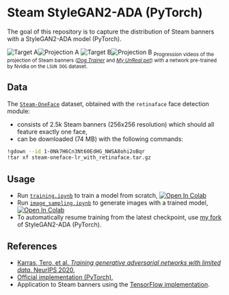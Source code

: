# Steam StyleGAN2-ADA (PyTorch)

The goal of this repository is to capture the distribution of Steam banners with a StyleGAN2-ADA model (PyTorch).

![Target A][target-A]![Projection A][projection-A]
![Target B][target-B]![Projection B][projection-B]
<sub>
Progression videos of the projection of Steam banners ([*Dog Trainer*][store-link-A] and [*My UnReal pet*][store-link-B]) with a network pre-trained by Nvidia on the `LSUN DOG` dataset.
</sub>

## Data

The [`Steam-OneFace`][steam-oneface] dataset,
obtained with the `retinaface` face detection module:
-   consists of 2.5k Steam banners (256x256 resolution) which should all feature exactly one face,
-   can be downloaded (74 MB) with the following commands:
```bash
!gdown --id 1-0Nk7H6Cn3Nt60EdHG_NWSA8ohi2oBqr
!tar xf steam-oneface-lr_with_retinaface.tar.gz
```

## Usage

-   Run [`training.ipynb`][colab-notebook-training] to train a model from scratch,
[![Open In Colab][colab-badge]][colab-notebook-training]
-   Run [`image_sampling.ipynb`][colab-notebook-sampling] to generate images with a trained model,
[![Open In Colab][colab-badge]][colab-notebook-sampling]
-   To automatically resume training from the latest checkpoint, use [my fork][stylegan2-ada-pytorch-fork] of StyleGAN2-ADA (PyTorch).

## References

-   [Karras, Tero, et al. *Training generative adversarial networks with limited data*. NeurIPS 2020][stylegan2-ada-paper],
-   [Official implementation (PyTorch)][stylegan2-ada-pytorch-repository],
-   Application to Steam banners using the [TensorFlow implementation][stylegan2-ada-applied-to-steam-banners].

<!-- Definitions -->

[target-A]: <https://github.com/woctezuma/steam-stylegan2-ada-pytorch/wiki/img/1113080_target.jpg>
[projection-A]: <https://github.com/woctezuma/steam-stylegan2-ada-pytorch/wiki/img/1113080_crop.gif>
[store-link-A]: <https://store.steampowered.com/app/1113080/>

[target-B]: <https://github.com/woctezuma/steam-stylegan2-ada-pytorch/wiki/img/1315040_target.jpg>
[projection-B]: <https://github.com/woctezuma/steam-stylegan2-ada-pytorch/wiki/img/1315040_crop.gif>
[store-link-B]: <https://store.steampowered.com/app/1315040/>

[steam-oneface]: <https://github.com/woctezuma/steam-filtered-image-data#steam-oneface-dataset>

[colab-notebook-training]: <https://colab.research.google.com/github/woctezuma/steam-stylegan2-ada-pytorch/blob/main/training.ipynb>
[colab-notebook-sampling]: <https://colab.research.google.com/github/woctezuma/steam-stylegan2-ada-pytorch/blob/main/image_sampling.ipynb>
[colab-badge]: <https://colab.research.google.com/assets/colab-badge.svg>
[stylegan2-ada-pytorch-fork]: <https://github.com/woctezuma/stylegan2-ada-pytorch/tree/google-colab>

[stylegan2-ada-paper]: <https://arxiv.org/abs/2006.06676>
[stylegan2-ada-pytorch-repository]: <https://github.com/NVlabs/stylegan2-ada-pytorch>
[stylegan2-ada-applied-to-steam-banners]: <https://github.com/woctezuma/steam-stylegan2-ada>


